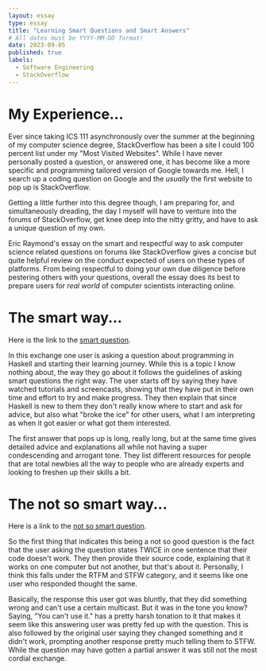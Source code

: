 ```yaml
---
layout: essay
type: essay
title: "Learning Smart Questions and Smart Answers"
# All dates must be YYYY-MM-DD format!
date: 2023-09-05
published: true
labels:
  - Software Engineering
  - StackOverflow
---
```


# My Experience...
Ever since taking ICS 111 asynchronously over the summer at the beginning of my computer science degree, StackOverflow has been a site I could 100 percent list under my "Most Visited Websites". While I have never personally posted a question, or answered one, it has become like a more specific and programming tailored version of Google towards me. Hell, I search up a coding question on Google and the *usually* the first website to pop up is StackOverflow.

Getting a little further into this degree though, I am preparing for, and simultaneously dreading, the day I myself will have to venture into the forums of StackOverflow, get knee deep into the nitty gritty, and have to ask a unique question of my own. 

Eric Raymond's essay on the smart and respectful way to ask computer science related questions on forums like StackOverflow gives a concise but quite helpful review on the conduct expected of users on these types of platforms. From being respectful to doing your own due diligence before pestering others with your questions, overall the essay does its best to prepare users for *real world* of computer scientists interacting online.

# The smart way...
Here is the link to the [smart question](https://stackoverflow.com/questions/1012573/getting-started-with-haskell/1016986#1016986).

In this exchange one user is asking a question about programming in Haskell and starting their learning journey. While this is a topic I know nothing about, the way they go about it follows the guidelines of asking smart questions the right way. The user starts off by saying they have watched tutorials and screencasts, showing that they have put in their own time and effort to try and make progress. They then explain that since Haskell is new to them they don't really know where to start and ask for advice, but also what "broke the ice" for other users, what I am interpreting as when it got easier or what got them interested.

The first answer that pops up is long, really long, but at the same time gives detailed advice and explanations all while not having a super condescending and arrogant tone. They list different resources for people that are total newbies all the way to people who are already experts and looking to freshen up their skills a bit.

# The not so smart way...
Here is a link to the [not so smart question](https://stackoverflow.com/questions/13100629/java-multicast-doesnt-work-in-windows).

So the first thing that indicates this being a not so good question is the fact that the user asking the question states TWICE in one sentence that their code doesn't work. They then provide their source code, explaining that it works on one computer but not another, but that's about it. Personally, I think this falls under the RTFM and STFW category, and it seems like one user who responded thought the same.

Basically, the response this user got was bluntly, that they did something wrong and can't use a certain multicast. But it was in the tone you know? Saying, "You can't use it." has a pretty harsh tonation to it that makes it seem like this answering user was pretty fed up with the question. This is also followed by the original user saying they changed something and it didn't work, prompting another response pretty much telling them to STFW. While the question may have gotten a partial answer it was still not the most cordial exchange.
